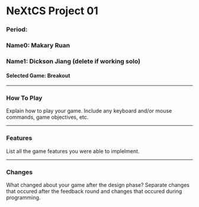 # NeXtCS Project 01
### Period:  
### Name0: Makary Ruan
### Name1: Dickson Jiang (delete if working solo)
#### Selected Game: Breakout
---

### How To Play
Explain how to play your game. Include any keyboard and/or mouse commands, game objectives, etc.


---

### Features
List all the game features you were able to implelment.


---

### Changes
What changed about your game after the design phase? Separate changes that occured after the feedback round and changes that occured during programming.
